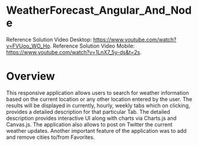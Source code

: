 # WeatherForecast_Angular_And_Node
Reference Solution Video Desktop: https://www.youtube.com/watch?v=FVUoo_WO_Ho.
Reference Solution Video Mobile: https://www.youtube.com/watch?v=1LnX7_5y-ds&t=2s.

# Overview
This responsive application allows users to search for weather information based on the current location or any other location entered by the user. The results will be displayed in currently, hourly, weekly tabs which on clicking, provides a detailed description for that particular Tab. The detailed description provides interactive UI along with charts via Charts.js and Canvas.js. The application also allows to post on Twitter the current weather updates. Another important feature of the application was to add and remove cities to/from Favorites.
